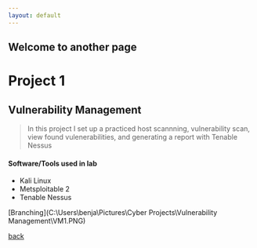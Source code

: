```yaml
---
layout: default
---
```


## Welcome to another page


# Project 1
## Vulnerability Management
> In this project I set up a practiced host scannning, vulnerability scan, view found vulenerabilities, and generating a report with Tenable Nessus
> 

#### Software/Tools used in lab

*   Kali Linux
*   Metsploitable 2
*   Tenable Nessus


[Branching](‪C:\Users\benja\Pictures\Cyber Projects\Vulnerability Management\VM1.PNG)

[back](./)
